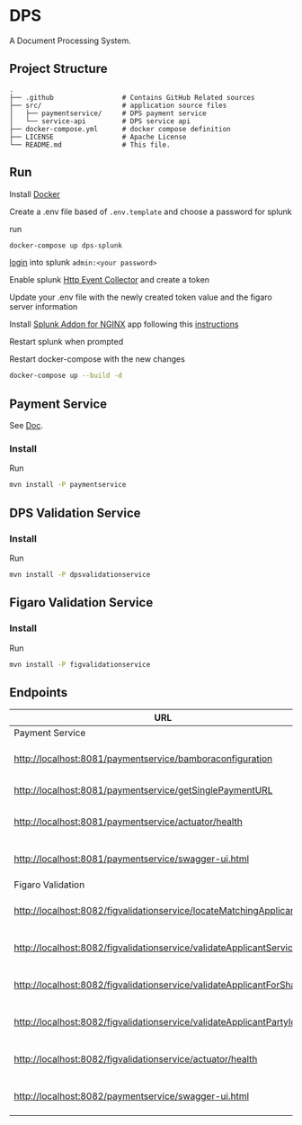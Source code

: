 # DPS

A Document Processing System.

## Project Structure

    .
    ├── .github                 # Contains GitHub Related sources
    ├── src/                    # application source files
    │   ├── paymentservice/     # DPS payment service
    │   └── service-api         # DPS service api
    ├── docker-compose.yml      # docker compose definition
    ├── LICENSE                 # Apache License
    └── README.md               # This file.

## Run

Install [Docker](https://www.docker.com/)

Create a .env file based of `.env.template` and choose a password for splunk

run

```bash
docker-compose up dps-splunk
```

[login](http://localhost:8000) into splunk `admin:<your password>`

Enable splunk [Http Event Collector](https://docs.splunk.com/Documentation/Splunk/7.2.3/Data/UsetheHTTPEventCollector) and create a token

Update your .env file with the newly created token value and the figaro server information

Install [Splunk Addon for NGINX](https://splunkbase.splunk.com/app/3258/) app following this [instructions](https://docs.splunk.com/Documentation/AddOns/released/Overview/Singleserverinstall)

Restart splunk when prompted

Restart docker-compose with the new changes

```bash
docker-compose up --build -d
```


## Payment Service

See [Doc](src/paymentservice/README.md).

### Install

Run

```bash
mvn install -P paymentservice
```

## DPS Validation Service

### Install

Run

```bash
mvn install -P dpsvalidationservice
```

## Figaro Validation Service

### Install

Run

```bash
mvn install -P figvalidationservice
```

## Endpoints

| URL | Method | Description |
| --- | --- | --- |
| Payment Service | --- | --- |
| [http://localhost:8081/paymentservice/bamboraconfiguration](http://localhost:8081/paymentservice/bamboraconfiguration) | GET | Bambora configuration url |
| [http://localhost:8081/paymentservice/getSinglePaymentURL](http://localhost:8081/paymentservice/getSinglePaymentURL) | GET | Single Payment Url |
| [http://localhost:8081/paymentservice/actuator/health](http://localhost:8081/paymentservice/actuator/health) | GET | Payment Service Health |
| [http://localhost:8081/paymentservice/swagger-ui.html](http://localhost:8081/paymentservice/swagger-ui.html) | GET | Figaro Validator Swagger-UI |
| Figaro Validation | --- | --- |
| [http://localhost:8082/figvalidationservice/locateMatchingApplicants](http://localhost:8082/figvalidationservice/locateMatchingApplicants) | GET | Locate Matching Applicants |
| [http://localhost:8082/figvalidationservice/validateApplicantService](http://localhost:8082/figvalidationservice/validateApplicantService) | GET | Validate Applicant Service |
| [http://localhost:8082/figvalidationservice/validateApplicantForSharing](http://localhost:8082/figvalidationservice/validateApplicantForSharing) | GET | Validate Applicant Sharing |
| [http://localhost:8082/figvalidationservice/validateApplicantPartyId](http://localhost:8082/figvalidationservice/validateApplicantPartyId) | GET | Validate Applicant Party ID |
| [http://localhost:8082/figvalidationservice/actuator/health](http://localhost:8082/figvalidationservice/actuator/health) | GET | Figaro Validator Health | 
| [http://localhost:8082/paymentservice/swagger-ui.html](http://localhost:8082/paymentservice/swagger-ui.html) | GET | Figaro Validator Swagger-UI |
